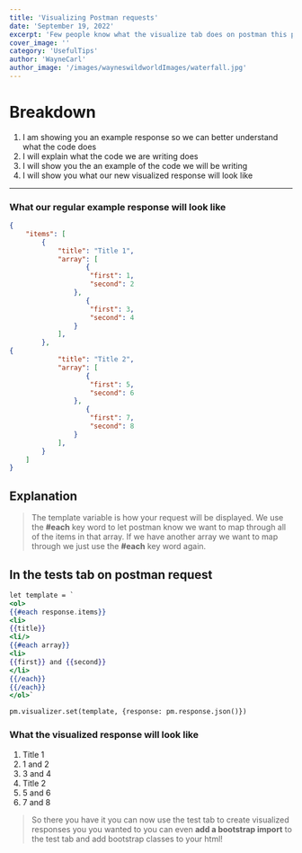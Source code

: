 ```yaml
---
title: 'Visualizing Postman requests'
date: 'September 19, 2022'
excerpt: 'Few people know what the visualize tab does on postman this post will show you'
cover_image: ''
category: 'UsefulTips'
author: 'WayneCarl'
author_image: '/images/wayneswildworldImages/waterfall.jpg'
---
```



# Breakdown
1. I am showing you an example response so we can better understand what the code does
2. I will explain what the code we are writing does
3. I will show you the an example of the code we will be writing 
4. I will show you what our new visualized response will look like
----------

### What our regular example response will look like 
```json
{
    "items": [
        {
            "title": "Title 1",
            "array": [
                   {
                    "first": 1,
                    "second": 2
                },
                   {
                    "first": 3,
                    "second": 4
                }
            ],
        },
{
            "title": "Title 2",
            "array": [
                   {
                    "first": 5,
                    "second": 6
                },
                   {
                    "first": 7,
                    "second": 8
                }
            ],
        }
    ]
}
```

## Explanation
> The template variable is how your request will be displayed. We use the **#each** key word to let postman know we want to map through all of the  items in that array. If we have another array we want to map through we just use the **#each** key word again. 

## In the tests tab on postman request
```handlebars
let template = `
<ol>
{{#each response.items}}
<li>
{{title}}
<li/>
{{#each array}}
<li>
{{first}} and {{second}}
</li>
{{/each}}
{{/each}}
</ol>`

pm.visualizer.set(template, {response: pm.response.json()})
```



### What the visualized response will look like
1. Title 1
2. 1 and 2
3. 3 and 4
4. Title 2
5. 5 and 6
6. 7 and 8

> So there you have it you can now use the test tab to create visualized responses you you wanted to you can even **add a bootstrap import** to the test tab and add bootstrap classes to your html!

